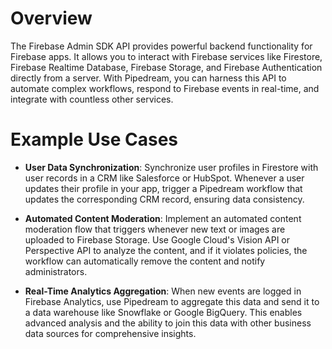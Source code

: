# Overview

The Firebase Admin SDK API provides powerful backend functionality for Firebase apps. It allows you to interact with Firebase services like Firestore, Firebase Realtime Database, Firebase Storage, and Firebase Authentication directly from a server. With Pipedream, you can harness this API to automate complex workflows, respond to Firebase events in real-time, and integrate with countless other services.

# Example Use Cases

- **User Data Synchronization**: Synchronize user profiles in Firestore with user records in a CRM like Salesforce or HubSpot. Whenever a user updates their profile in your app, trigger a Pipedream workflow that updates the corresponding CRM record, ensuring data consistency.

- **Automated Content Moderation**: Implement an automated content moderation flow that triggers whenever new text or images are uploaded to Firebase Storage. Use Google Cloud's Vision API or Perspective API to analyze the content, and if it violates policies, the workflow can automatically remove the content and notify administrators.

- **Real-Time Analytics Aggregation**: When new events are logged in Firebase Analytics, use Pipedream to aggregate this data and send it to a data warehouse like Snowflake or Google BigQuery. This enables advanced analysis and the ability to join this data with other business data sources for comprehensive insights.
